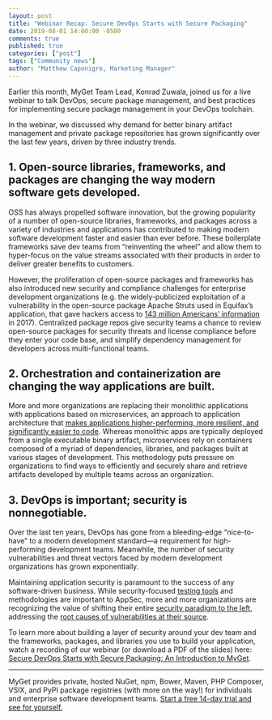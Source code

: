 ```yaml
---
layout: post
title: "Webinar Recap: Secure DevOps Starts with Secure Packaging"
date: 2019-08-01 14:00:00 -0500
comments: true
published: true
categories: ["post"]
tags: ["Community news"]
author: "Matthew Caponigro, Marketing Manager"
---
```

Earlier this month, MyGet Team Lead, Konrad Zuwala, joined us for a live webinar to talk DevOps, secure package management, and best practices for implementing secure package management in your DevOps toolchain.

In the webinar, we discussed why demand for better binary artifact management and private package repositories has grown significantly over the last few years, driven by three industry trends.

## 1. Open-source libraries, frameworks, and packages are changing the way modern software gets developed.

OSS has always propelled software innovation, but the growing popularity of a number of open-source libraries, frameworks, and packages across a variety of industries and applications has contributed to making modern software development faster and easier than ever before. These boilerplate frameworks save dev teams from “reinventing the wheel” and allow them to hyper-focus on the value streams associated with their products in order to deliver greater benefits to customers.

However, the proliferation of open-source packages and frameworks has also introduced new security and compliance challenges for enterprise development organizations (e.g. the widely-publicized exploitation of a vulnerability in the open-source package Apache Struts used in Equifax’s application, that gave hackers access to [143 million Americans’ information ](https://www.forbes.com/sites/thomasbrewster/2017/09/14/equifax-hack-the-result-of-patched-vulnerability/#7e5b75335cda) in 2017). Centralized package repos give security teams a chance to review open-source packages for security threats and license compliance before they enter your code base, and simplify dependency management for developers across multi-functional teams.


## 2. Orchestration and containerization are changing the way applications are built.
More and more organizations are replacing their monolithic applications with applications based on microservices, an approach to application architecture that [makes applications higher-performing, more resilient, and significantly easier to code]( [https://developer.ibm.com/articles/why-should-we-use-microservices-and-containers/). Whereas monolithic apps are typically deployed from a single executable binary artifact, microservices rely on containers composed of a myriad of dependencies, libraries, and packages built at various stages of development. This methodology puts pressure on organizations to find ways to efficiently and securely share and retrieve artifacts developed by multiple teams across an organization.

## 3. DevOps is important; security is nonnegotiable.
Over the last ten years, DevOps has gone from a bleeding-edge “nice-to-have” to a modern development standard—a requirement for high-performing development teams. Meanwhile, the number of security vulnerabilities and threat vectors faced by modern development organizations has grown exponentially.

Maintaining application security is paramount to the success of any software-driven business. While security-focused [testing tools](https://blog.assembla.com/new-integration-shift-security-left-with-the-all-new-assembla-kiuwan-static-code-analysis) and methodologies are important to AppSec, more and more organizations are recognizing the value of shifting their entire [security paradigm to the left](https://blog.assembla.com/the-future-of-source-code-security-is-consensus-based), addressing the [root causes of vulnerabilities at their source](https://www.csoonline.com/article/3226766/security-starts-at-source-code-in-the-cloud.html).

To learn more about building a layer of security around your dev team and the frameworks, packages, and libraries you use to build your application, watch a recording of our webinar (or download a PDF of the slides) here: [Secure DevOps Starts with Secure Packaging: An Introduction to MyGet](https://www.brighttalk.com/webcast/11505/362226).

--- 
MyGet provides private, hosted NuGet, npm, Bower, Maven, PHP Composer, VSIX, and PyPI package registries (with more on the way!) for individuals and enterprise software development teams. [Start a free 14-day trial and see for yourself.](https://www.myget.org/Account/Register)
